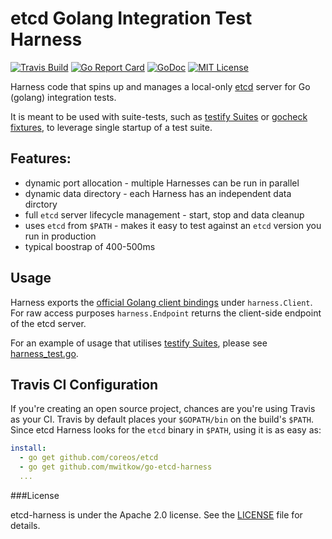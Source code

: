 
# etcd Golang Integration Test Harness

[![Travis Build](https://travis-ci.org/mwitkow/go-etcd-harness.svg)](https://travis-ci.org/mwitkow/go-etcd-harness)
[![Go Report Card](http://goreportcard.com/badge/mwitkow/go-etcd-harness)](http://goreportcard.com/report/mwitkow/go-etcd-harness)
[![GoDoc](http://img.shields.io/badge/GoDoc-Reference-blue.svg)](https://godoc.org/mwitkow/go-etcd-harness)
[![MIT License](https://img.shields.io/badge/License-Apache%202.0-blue.svg)](https://godoc.org/mwitkow/go-etcd-harness/blob/master/LICENSE)

Harness code that spins up and manages a local-only [etcd](https://github.com/coreos/etcd) server for Go (golang) 
integration tests.

It is meant to be used with suite-tests, such as [testify Suites](https://godoc.org/github.com/stretchr/testify/suite) or [gocheck fixtures](https://labix.org/gocheck),
to leverage single startup of a test suite.


## Features:

 * dynamic port allocation - multiple Harnesses can be run in parallel
 * dynamic data directory - each Harness has an independent data dirctory
 * full `etcd` server lifecycle management - start, stop and data cleanup
 * uses `etcd` from `$PATH` - makes it easy to test against an `etcd` version you run in production
 * typical boostrap of 400-500ms
 
## Usage

Harness exports the [official Golang client bindings](https://godoc.org/github.com/coreos/etcd/client) under 
 `harness.Client`. For raw access purposes `harness.Endpoint` returns the client-side endpoint of the etcd server.

For an example of usage that utilises [testify Suites](https://godoc.org/github.com/stretchr/testify/suite), please see
[harness_test.go](harness_test.go).

## Travis CI Configuration

If you're creating an open source project, chances are you're using Travis as your CI. Travis by default places your
`$GOPATH/bin` on the build's `$PATH`. Since etcd Harness looks for the `etcd` binary in `$PATH`, using it is as easy as:

```yaml
install:
  - go get github.com/coreos/etcd
  - go get github.com/mwitkow/go-etcd-harness
  ...
```

###License

etcd-harness is under the Apache 2.0 license. See the [LICENSE](LICENSE) file for details.
